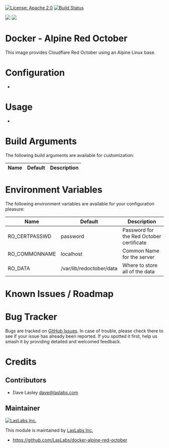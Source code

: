 [![License: Apache 2.0](https://img.shields.io/badge/license-Apache--2.0-blue.svg)](https://www.apache.org/licenses/LICENSE-2.0.html)
[![Build Status](https://travis-ci.org/LasLabs/docker-alpine-red-october.svg?branch=master)](https://travis-ci.org/LasLabs/docker-alpine-red-october)

[![](https://images.microbadger.com/badges/image/laslabs/alpine-red-october.svg)](https://microbadger.com/images/laslabs/alpine-red-october "Get your own image badge on microbadger.com")
[![](https://images.microbadger.com/badges/version/laslabs/alpine-red-october.svg)](https://microbadger.com/images/laslabs/alpine-red-october "Get your own version badge on microbadger.com")

Docker - Alpine Red October
===========================

This image provides Cloudflare Red October using an Alpine Linux base.

Configuration
=============

*

Usage
=====

* 

Build Arguments
===============

The following build arguments are available for customization:


| Name | Default | Description |
|------|---------|-------------|


Environment Variables
=====================

The following environment variables are available for your configuration
pleasure:

| Name | Default | Description |
|------|---------|-------------|
| RO_CERTPASSWD | password | Password for the Red October certificate |
| RO_COMMONNAME | localhost | Common Name for the server |
| RO_DATA | /var/lib/redoctober/data | Where to store all of the data |

Known Issues / Roadmap
======================

Bug Tracker
===========

Bugs are tracked on [GitHub Issues](https://github.com/LasLabs/docker-alpine-red-october/issues).
In case of trouble, please check there to see if your issue has already been reported.
If you spotted it first, help us smash it by providing detailed and welcomed feedback.

Credits
=======

Contributors
------------

* Dave Lasley <dave@laslabs.com>

Maintainer
----------

[![LasLabs Inc.](https://laslabs.com/logo.png)](https://laslabs.com)

This module is maintained by [LasLabs Inc.](https://laslabs.com)

* https://github.com/LasLabs/docker-alpine-red-october
